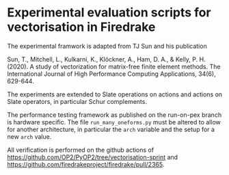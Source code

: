 # Experimental evaluation scripts for vectorisation in Firedrake

The experimental framwork is adapted from TJ Sun and his publication

  Sun, T., Mitchell, L., Kulkarni, K., Klöckner, A., Ham, D. A., & Kelly, P. H. (2020).
  A study of vectorization for matrix-free finite element methods.
  The International Journal of High Performance Computing Applications, 34(6), 629-644.
  
The experiments are extended to Slate operations on actions and actions on Slate operators, in particular Schur complements.

The performance testing framework as published on the run-on-pex branch is hardware specific.
The file `run_many_oneforms.py` must be altered to allow for another architecture, in particular the `arch` variable and the setup for a new `arch` value.

All verification is performed on the github actions of https://github.com/OP2/PyOP2/tree/vectorisation-sprint and https://github.com/firedrakeproject/firedrake/pull/2365.

